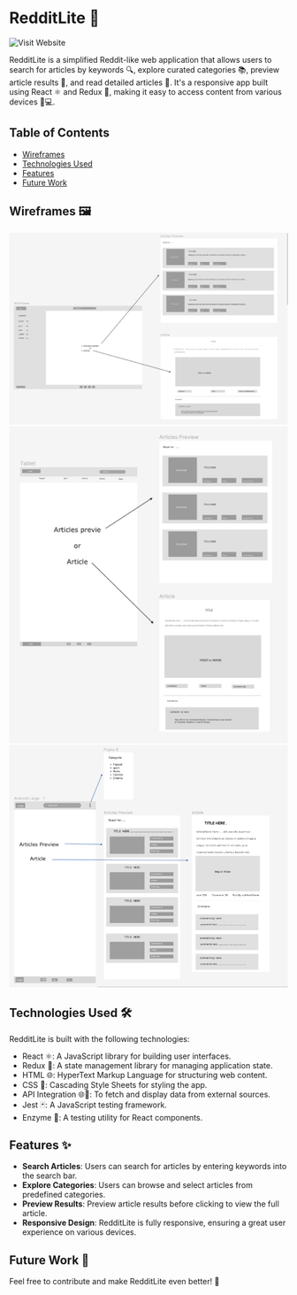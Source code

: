 # RedditLite 📰



![Visit Website](https://lite-reddit.netlify.app/) 





RedditLite is a simplified Reddit-like web application that allows users to search for articles by keywords 🔍, explore curated categories 📚, preview article results 👀, and read detailed articles 📖. It's a responsive app built using React ⚛️ and Redux 🔄, making it easy to access content from various devices 📱💻.

## Table of Contents

- [Wireframes](#wireframes-%EF%B8%8F)
- [Technologies Used](#technologies-used-%EF%B8%8F)
- [Features](#features-)
- [Future Work](#future-work-)

## Wireframes 🖼️

![wireframe desktop](./src/images/wireframe-desktop.png)
![wireframe tablet](./src/images/wireframe-tablet.png)
![wireframe phone](./src/images/wireframe-phone.png)

## Technologies Used 🛠️

RedditLite is built with the following technologies:

- React ⚛️: A JavaScript library for building user interfaces.
- Redux 🔄: A state management library for managing application state.
- HTML 🌐: HyperText Markup Language for structuring web content.
- CSS 🎨: Cascading Style Sheets for styling the app.
- API Integration 🌐📡: To fetch and display data from external sources.
- Jest 🃏: A JavaScript testing framework.
- Enzyme 🧪: A testing utility for React components.

## Features ✨

- **Search Articles**: Users can search for articles by entering keywords into the search bar.
- **Explore Categories**: Users can browse and select articles from predefined categories.
- **Preview Results**: Preview article results before clicking to view the full article.
- **Responsive Design**: RedditLite is fully responsive, ensuring a great user experience on various devices.

## Future Work 🚀



Feel free to contribute and make RedditLite even better! 🌟
